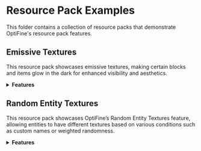 # Resource Pack Examples

This folder contains a collection of resource packs that demonstrate OptiFine's resource pack features.

## Emissive Textures

This resource pack showcases emissive textures, making certain blocks and items glow in the dark for enhanced visibility and aesthetics.

<details>
  <summary><strong>Features</strong></summary>
  <ul>
    <li>Emissive diamond, emerald, and gold ore blocks</li>
    <li>Emissive slime block showing variable emissive brightness</li>
    <li>Zombie with glowing eyes</li>
    <li>Glowing diamond sword</li>
    <li>Glowing sentry emerald armor trim</li>
  </ul>
</details>

## Random Entity Textures

This resource pack showcases OptiFine’s Random Entity Textures feature, allowing entities to have different textures based on various conditions such as custom names or weighted randomness.

<details>
  <summary><strong>Features</strong></summary>
  <ul>
    <li>Cows use the default behaviour. With no properties file, they will show all the provided textures randomly</li>
    <li>Chickens receive unique textures based on their names. If no name is present, it will fall back to weighted randomness.</li>
    <li>Slimes have a unique texture in the jungle, bamboo jungle, and ocean biome. The texture also has a 10% chance to show up in a swamp biome.</li>
    <li>Endermen use NBT checks to change texture based on the block they are holding. When holding a grass block, they will change texture.</li>
  </ul>

  ### Chicken Name-Based Textures

  | Name Condition                  | Match Type       | Behavior                                        |
  |---------------------------------|------------------|-------------------------------------------------|
  | Cluckshroom                     | Case Sensitive   | Must be an exact match                          |
  | Amber Chicken                   | Case Insensitive | Uses `ipattern`                                 |
  | Bronzed                         | Case Insensitive | Uses `ipattern`, allows extra text before/after |
  | Gold Crested                    | Case Insensitive | Uses `iregex`, allows extra text before/after   |
  | Midnight / Midnight Chicken / 5 | Case Insensitive | Multiple name options using `iregex`            |
  | Skewbald / Skewbald Chicken / 6 | Case Insensitive | Multiple name options using `iregex`            |
  | Stormy / Stormy Chicken / 7     | Case Insensitive | Multiple name options using `iregex`            |
</details>